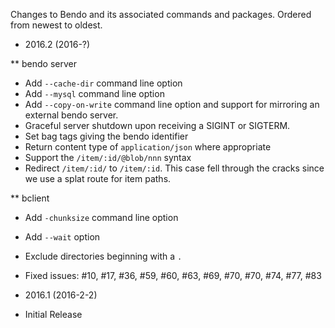 Changes to Bendo and its associated commands and packages. Ordered from newest
to oldest.

* 2016.2 (2016-?)

 ** bendo server

 - Add `--cache-dir` command line option
 - Add `--mysql` command line option
 - Add `--copy-on-write` command line option and support for mirroring an
 external bendo server.
 - Graceful server shutdown upon receiving a SIGINT or SIGTERM.
 - Set bag tags giving the bendo identifier
 - Return content type of `application/json` where appropriate
 - Support the `/item/:id/@blob/nnn` syntax
 - Redirect `/item/:id/` to `/item/:id`. This case fell through the cracks
 since we use a splat route for item paths.

 ** bclient

 - Add `-chunksize` command line option
 - Add `--wait` option
 - Exclude directories beginning with a `.`

 - Fixed issues: #10, #17, #36, #59, #60, #63, #69, #70, #70, #74, #77, #83

* 2016.1 (2016-2-2)

 - Initial Release
